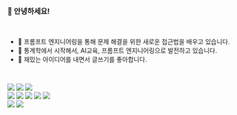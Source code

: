 ### 👋 안녕하세요!
</br>

- 🔭 프롬프트 엔지니어링을 통해 문제 해결을 위한 새로운 접근법을 배우고 있습니다.
- 🌱 통계학에서 시작해서, AI교육, 프롬프트 엔지니어링으로 발전하고 있습니다.
- 👯 재밌는 아이디어를 내면서 글쓰기를 좋아합니다.


</br>

<img src="https://img.shields.io/badge/Python-3776AB?style=for-the-badge&logo=Python&logoColor=white"> <img src="https://img.shields.io/badge/MySQL-4479A1?style=for-the-badge&logo=MySQL&logoColor=white"> <img src="https://img.shields.io/badge/r-276DC3?style=for-the-badge&logo=r&logoColor=white"> 
</br><img src="https://img.shields.io/badge/BeautifulSoup-7957D5?style=for-the-badge&logo=buefy&logoColor=white"> <img src="https://img.shields.io/badge/selenium-43B02A?style=for-the-badge&logo=selenium&logoColor=white"> <img src="https://img.shields.io/badge/pandas-150458?style=for-the-badge&logo=pandas&logoColor=white"> <img src="https://img.shields.io/badge/numpy-013243?style=for-the-badge&logo=numpy&logoColor=white"> <img src="https://img.shields.io/badge/PyTorch-EE4C2C?style=for-the-badge&logo=PyTorch&logoColor=white"> 
</br><img src="https://img.shields.io/badge/microsoftpowerpoint-B7472A?style=for-the-badge&logo=microsoftpowerpoint&logoColor=white"> <img src="https://img.shields.io/badge/microsoftexcel-217346?style=for-the-badge&logo=microsoftexcel&logoColor=white">
